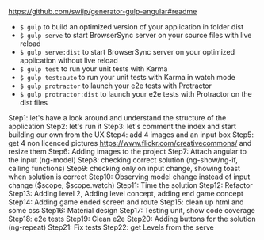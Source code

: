 https://github.com/swiip/generator-gulp-angular#readme
- `$ gulp` to build an optimized version of your application in folder dist
- `$ gulp serve` to start BrowserSync server on your source files with live reload
- `$ gulp serve:dist` to start BrowserSync server on your optimized application without live reload
- `$ gulp test` to run your unit tests with Karma
- `$ gulp test:auto` to run your unit tests with Karma in watch mode
- `$ gulp protractor` to launch your e2e tests with Protractor
- `$ gulp protractor:dist` to launch your e2e tests with Protractor on the dist files


Step1: let's have a look around and understand the structure of the application
Step2: let's run it
Step3: let's comment the index and start building our own from the UX
Step4: add 4 images and an input box
Step5: get 4 non licenced pictures https://www.flickr.com/creativecommons/ and resize them
Step6: Adding images to the project
Step7: Attach angular to the input (ng-model)
Step8: checking correct solution (ng-show/ng-if, calling functions)
Step9: checking only on input change, showing toast when solution is correct
Step10: Observing model change instead of input change ($scope, $scope.watch)
Step11: Time the solution
Step12: Refactor
Step13: Adding level 2, Adding level concept, adding end game concept
Step14: Adding game ended screen and route
Step15: clean up html and some css
Step16: Material design
Step17: Testing unit, show code coverage
Step18: e2e tests
Step19: Clean e2e
Step20: Adding buttons for the solution (ng-repeat)
Step21: Fix tests
Step22: get Levels from the serve